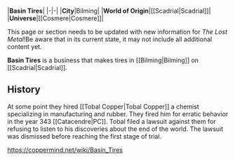 |**Basin Tires**|
|-|-|
|**City**|Bilming|
|**World of Origin**|[[Scadrial\|Scadrial]]|
|**Universe**|[[Cosmere\|Cosmere]]|

This page or section needs to be updated with new information for *The Lost Metal*!Be aware that in its current state, it may not include all additional content yet.

**Basin Tires** is a business that makes tires in [[Bilming\|Bilming]] on [[Scadrial\|Scadrial]].

## History
At some point they hired [[Tobal Copper\|Tobal Copper]] a chemist specializing in manufacturing and rubber. They fired him for erratic behavior in the year 343 [[Catacendre\|PC]]. Tobal filed a lawsuit against them for refusing to listen to his discoveries about the end of the world. The lawsuit was dismissed before reaching the first stage of trial.



https://coppermind.net/wiki/Basin_Tires
